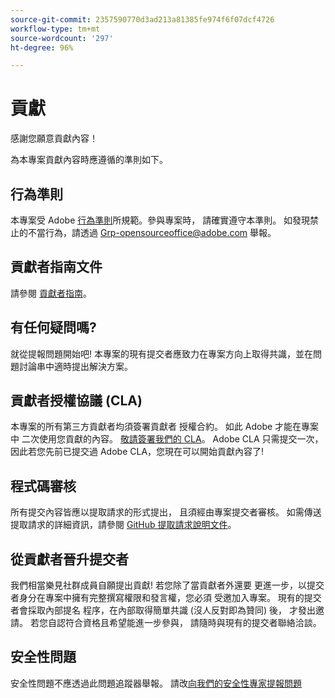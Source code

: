 ```yaml
---
source-git-commit: 2357590770d3ad213a81385fe974f6f07dcf4726
workflow-type: tm+mt
source-wordcount: '297'
ht-degree: 96%

---
```

# 貢獻

感謝您願意貢獻內容！

為本專案貢獻內容時應遵循的準則如下。

## 行為準則

本專案受 Adobe [行為準則](code-of-conduct.md)所規範。參與專案時，
請確實遵守本準則。 如發現禁止的不當行為，請透過 [Grp-opensourceoffice@adobe.com](mailto:Grp-opensourceoffice@adobe.com) 舉報。

## 貢獻者指南文件

請參閱 [貢獻者指南](https://docs.adobe.com/content/help/certifications/en/contributor/contributor-guide/introduction.html)。

## 有任何疑問嗎?

就從提報問題開始吧! 本專案的現有提交者應致力在專案方向上取得共識，並在問題討論串中適時提出解決方案。

## 貢獻者授權協議 (CLA)

本專案的所有第三方貢獻者均須簽署貢獻者
授權合約。 如此 Adobe 才能在專案中
二次使用您貢獻的內容。 [敬請簽署我們的 CLA](http://opensource.adobe.com/cla.html)。 Adobe CLA 只需提交一次，因此若您先前已提交過 Adobe CLA，您現在可以開始貢獻內容了!

## 程式碼審核

所有提交內容皆應以提取請求的形式提出，
且須經由專案提交者審核。 如需傳送提取請求的詳細資訊，請參閱 [GitHub 提取請求說明文件](https://help.github.com/articles/about-pull-requests/)。

<!--
Lastly, please follow the [pull request template](PULL_REQUEST_TEMPLATE.md) when
submitting a pull request!
-->

## 從貢獻者晉升提交者

我們相當樂見社群成員自願提出貢獻! 若您除了當貢獻者外還要
更進一步，以提交者身分在專案中擁有完整撰寫權限和發言權，您必須
受邀加入專案。 現有的提交者會採取內部提名
程序，在內部取得簡單共識 (沒人反對即為贊同) 後，
才發出邀請。 若您自認符合資格且希望能進一步參與，
請隨時與現有的提交者聯絡洽談。

## 安全性問題

安全性問題不應透過此問題追蹤器舉報。 請改[向我們的安全性專家提報問題](https://helpx.adobe.com/tw/security/alertus.html)

